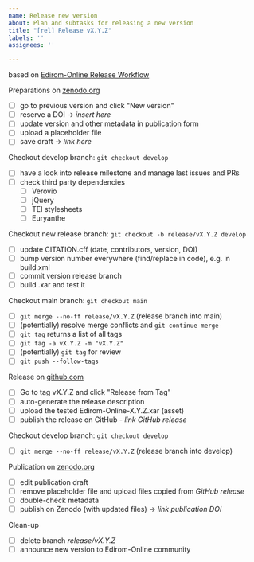 ```yaml
---
name: Release new version
about: Plan and subtasks for releasing a new version
title: "[rel] Release vX.Y.Z"
labels: ''
assignees: ''

---
```


based on [Edirom-Online Release Workflow](https://github.com/Edirom/Edirom-Online/blob/develop/docs/release-workflow.md)

Preparations on [zenodo.org](https://zenodo.org)
- [ ] go to previous version and click "New version"
- [ ] reserve a DOI -> *insert here*
- [ ] update version and other metadata in publication form
- [ ] upload a placeholder file
- [ ] save draft -> *link here*

Checkout develop branch: `git checkout develop`
- [ ] have a look into release milestone and manage last issues and PRs
- [ ] check third party dependencies
  - [ ] Verovio
  - [ ] jQuery
  - [ ] TEI stylesheets
  - [ ] Euryanthe

Checkout new release branch: `git checkout -b release/vX.Y.Z develop`
- [ ] update CITATION.cff (date, contributors, version, DOI)
- [ ] bump version number everywhere (find/replace in code), e.g. in build.xml
- [ ] commit version release branch
- [ ] build .xar and test it

Checkout main branch: `git checkout main`
- [ ] `git merge --no-ff release/vX.Y.Z` (release branch into main)
- [ ] (potentially) resolve merge conflicts and `git continue merge`
- [ ] `git tag` returns a list of all tags
- [ ] `git tag -a vX.Y.Z -m "vX.Y.Z"`
- [ ] (potentially) `git tag` for review
- [ ] `git push --follow-tags`

Release on [github.com](https://github.com) 
- [ ] Go to tag vX.Y.Z and click "Release from Tag"
- [ ] auto-generate the release description
- [ ] upload the tested Edirom-Online-X.Y.Z.xar (asset)
- [ ] publish the release on GitHub - *link GitHub release*

Checkout develop branch: `git checkout develop`
- [ ] `git merge --no-ff release/vX.Y.Z` (release branch into develop)

Publication on [zenodo.org](https://zenodo.org)
- [ ] edit publication draft
- [ ] remove placeholder file and upload files copied from *GitHub release*
- [ ] double-check metadata
- [ ] publish on Zenodo (with updated files) -> *link publication DOI*

Clean-up
- [ ] delete branch *release/vX.Y.Z*
- [ ] announce new version to Edirom-Online community
